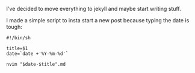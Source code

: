 I've decided to move everything to jekyll and maybe start writing stuff.

I made a simple script to insta start a new post because typing the date is tough:

```shell
#!/bin/sh

title=$1
date=`date +'%Y-%m-%d'`

nvim "$date-$title".md
```
